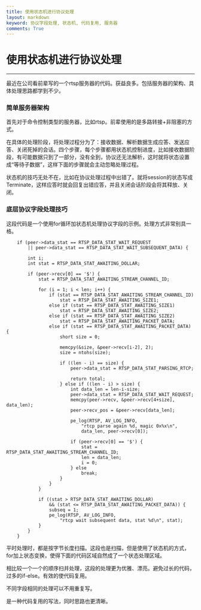 ```yaml
---
title: 使用状态机进行协议处理
layout: markdown
keyword: 协议字段处理, 状态机, 代码复用, 服务器
comments: True
---
```

# 使用状态机进行协议处理
---

最近在公司看前辈写的一个rtsp服务器的代码。获益良多。包括服务器的架构、具体处理思路都学到不少。

### 简单服务器架构

首先对于命令控制类型的服务器，比如rtsp。前辈使用的是多路转接+非阻塞的方式。

在具体的处理阶段，将处理过程分为了：接收数据、解析数据生成应答、发送应答、关闭死掉的会话。四个步骤，每个步骤都用状态机控制进度，比如接收数据阶段，有可能数据只到了一部分，没有全到，协议还无法解析，这时就将状态设置成“等待子数据”，这样下面的步骤就会主动忽略处理过程。

状态机的技巧无处不在，比如在协议处理过程中出错了。就将session的状态写成Terminate，这样应答时就会回复出错应答，并且关闭会话阶段会将其释放、关闭。

### 底层协议字段处理技巧

这段代码是一个使用for循环加状态机处理协议字段的示例。处理方式非常别具一格。

		if (peer->data_stat == RTSP_DATA_STAT_WAIT_REQUEST
			|| peer->data_stat == RTSP_DATA_STAT_WAIT_SUBSEQUENT_DATA) {

			int i;
			int stat = RTSP_DATA_STAT_AWAITING_DOLLAR;

			if (peer->recv[0] == '$') {
				stat = RTSP_DATA_STAT_AWAITING_STREAM_CHANNEL_ID;

				for (i = 1; i < len; i++) {
					if (stat == RTSP_DATA_STAT_AWAITING_STREAM_CHANNEL_ID)
						stat = RTSP_DATA_STAT_AWAITING_SIZE1;
					else if (stat == RTSP_DATA_STAT_AWAITING_SIZE1)
						stat = RTSP_DATA_STAT_AWAITING_SIZE2;
					else if (stat == RTSP_DATA_STAT_AWAITING_SIZE2)
						stat = RTSP_DATA_STAT_AWAITING_PACKET_DATA;
					else if (stat == RTSP_DATA_STAT_AWAITING_PACKET_DATA) {
						short size = 0;

						memcpy(&size, &peer->recv[i-2], 2);
						size = ntohs(size);

						if ((len - i) == size) {
							peer->data_stat = RTSP_DATA_STAT_PARSING_RTCP;

							return total;
						} else if ((len - i) > size) {
							int data_len = len-i-size;
							peer->data_stat = RTSP_DATA_STAT_WAIT_REQUEST;
							memcpy(peer->recv, &peer->recv[4+size], data_len);
							peer->recv_pos = &peer->recv[data_len];

							pe_log(RTSP, AV_LOG_INFO,
								"rtcp parse again %d, magic 0x%x\n",
								data_len, peer->recv[0]);

							if (peer->recv[0] == '$') {
								stat = RTSP_DATA_STAT_AWAITING_STREAM_CHANNEL_ID;
								len = data_len;
								i = 0;
							} else
								break;
						}
					}
				}

				if ((stat > RTSP_DATA_STAT_AWAITING_DOLLAR)
					&& (stat <= RTSP_DATA_STAT_AWAITING_PACKET_DATA)) {
					subseq = 1;
					pe_log(RTSP, AV_LOG_INFO,
						"rtcp wait subsequent data, stat %d\n", stat);
				}
			}
		}

平时处理时，都是按字节长度扫描。这段也是扫描，但是使用了状态机的方式，for加上状态变换，使得下面的代码区域自然成了一个状态处理区域。

相比较一个一个的顺序扫并处理，这段的处理更为优雅、漂亮。避免过长的代码，过多的if-else。有效的使代码复用。

不同字段相同的处理可以不用重复写。

是一种代码复用的写法，同时思路也更清晰。
